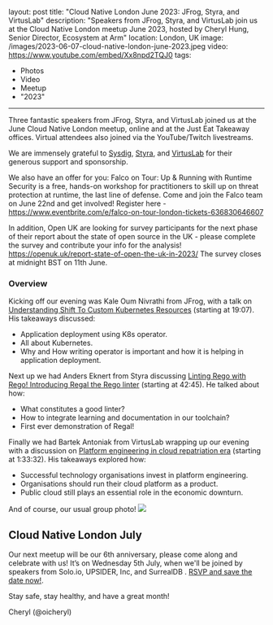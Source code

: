 layout: post
title: "Cloud Native London June 2023: JFrog, Styra, and VirtusLab"
description: "Speakers from JFrog, Styra, and VirtusLab join us at the Cloud Native London meetup June 2023, hosted by Cheryl Hung, Senior Director, Ecosystem at Arm"
location: London, UK
image: /images/2023-06-07-cloud-native-london-june-2023.jpeg
video: https://www.youtube.com/embed/Xx8npd2TQJ0
tags:
  - Photos
  - Video
  - Meetup
  - "2023"
---

Three fantastic speakers from JFrog, Styra, and VirtusLab joined us at the June Cloud Native London meetup, online and at the Just Eat Takeaway offices. Virtual attendees also joined via the YouTube/Twitch livestreams. 

We are immensely grateful to [Sysdig](https://sysdig.com/), [Styra](https://www.styra.com/), and [VirtusLab](https://virtuslab.com/) for their generous support and sponsorship.

We also have an offer for you:
Falco on Tour: Up & Running with Runtime Security is a free, hands-on workshop for practitioners to skill up on threat protection at runtime, the last line of defense. Come and join the Falco team on June 22nd and get involved! Register here - https://www.eventbrite.com/e/falco-on-tour-london-tickets-636830646607

In addition, Open UK are looking for survey participants for the next phase of their report about the state of open source in the UK - please complete the survey and contribute your info for the analysis! https://openuk.uk/report-state-of-open-the-uk-in-2023/ The survey closes at midnight BST on 11th June. 

### Overview

Kicking off our evening was Kale Oum Nivrathi from JFrog, with a talk on [Understanding Shift To Custom Kubernetes Resources](https://www.youtube.com/live/Xx8npd2TQJ0?feature=share&t=1147) (starting at 19:07). His takeaways discussed:

* Application deployment using K8s operator.
* All about Kubernetes.
* Why and How writing operator is important and how it is helping in application deployment.

Next up we had Anders Eknert from Styra discussing [Linting Rego with Rego! Introducing Regal the Rego linter](https://www.youtube.com/live/Xx8npd2TQJ0?feature=share&t=2565) (starting at 42:45). He talked about how: 

* What constitutes a good linter?
* How to integrate learning and documentation in our toolchain?
* First ever demonstration of Regal!

Finally we had Bartek Antoniak from VirtusLab wrapping up our evening with a discussion on [Platform engineering in cloud repatriation era](https://www.youtube.com/live/Xx8npd2TQJ0?feature=share&t=5612) (starting at 1:33:32). His takeaways explored how:

* Successful technology organisations invest in platform engineering.
* Organisations should run their cloud platform as a product.
* Public cloud still plays an essential role in the economic downturn.

And of course, our usual group photo!
![](/images/2023-06-07-cloud-native-london-june-2023.jpeg)

## Cloud Native London July

Our next meetup will be our 6th anniversary, please come along and celebrate with us! It’s on Wednesday 5th July, when we'll be joined by speakers from Solo.io, UPSIDER, Inc, and SurrealDB . [RSVP and save the date now!](https://www.meetup.com/cloud-native-london/events/292727679/). 

Stay safe, stay healthy, and have a great month!

Cheryl (@oicheryl) 
